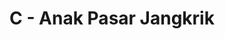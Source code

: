 ---
contest: FINDIT
year: 2021
round: Trial
problem: C
title: C - Anak Pasar Jangkrik
pdf: /contests/FINDIT/2021/Trial/C - Anak Pasar Jangkrik.pdf
---